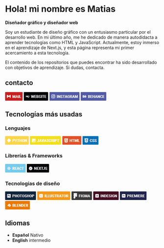 # Hola! mi nombre es Matias

**Diseñador gráfico y diseñador web**

Soy un estudiante de diseño gráfico con un entusiasmo particular por el desarrollo web. En mi último año, me he dedicado de manera autodidacta a aprender tecnologías como HTML y JavaScript. Actualmente, estoy inmerso en el aprendizaje de Next.js, y esta página representa mi primer acercamiento a esta tecnología.

El contenido de los repositorios que puedes encontrar ha sido desarrollado con objetivos de aprendizaje. Si dudas, contacta.

## contacto

[![Email](/data/Mail.png)](mailto:mquilodranh@gmail.com)
[![Website](/data/Website.png)](https://infinn.github.io/)
[![Instagram](/data/Instagram.png)](https://www.instagram.com/antisocial_infinn/)
[![Behance](/data/Behance.png)](https://www.behance.net/matiasquilodran2)

## Tecnologías más usadas

### Lenguajes

![Python](/data/python.png)
![Javascript](/data/javascript.png)
![Html](/data/html.png)
![css](/data/css.png)

### Librerías & Frameworks

![React](/data/react.png)
![NextJs](/data/nextjs.png)

### Tecnologías de diseño

![Photoshop](/data/photoshop.png)
![Illustrator](/data/illustratori.png)
![Figma](/data/figma.png)
![indesign](/data/indesing.png)
![Premiere](/data/premiere.png)
![Blender](/data/blender.png)

## Idiomas

- **Español** Nativo
- **English** intermedio